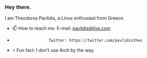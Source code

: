 ### Hey there.

I am Theodoros Pavlidis, a Linux enthusiast from Greece. 

- 📫 How to reach me: E-mail: pavlidis@live.com
-                     Twitter: https://twitter.com/pavlidistheo 
                  
- ⚡ Fun fact: I don't use Arch by the way. 

